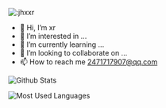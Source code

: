![:jhxxr](https://count.getloli.com/get/@:Augenestern-creator?theme=gelbooru-h)




- 👋 Hi, I’m xr
- 👀 I’m interested in ...
- 🌱 I’m currently learning ...
- 💞️ I’m looking to collaborate on ...
- 📫 How to reach me 2471717907@qq.com   



![Github Stats](https://github-readme-stats.vercel.app/api?username=jhxxr&show_icons=true&theme=dark&count_private=true)

![Most Used Languages](https://github-readme-stats.vercel.app/api/top-langs/?username=jhxxr&theme=dark&layout=compact)
